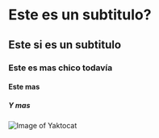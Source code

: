 # Este es un subtitulo?
## Este si es un subtitulo
### Este es mas chico todavía
#### Este mas
##### Y mas

![Image of Yaktocat](https://octodex.github.com/images/yaktocat.png)
